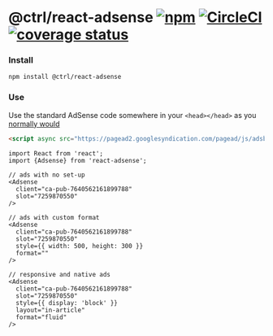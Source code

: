 # @ctrl/react-adsense [![npm](https://badgen.net/npm/v/@ctrl/react-adsense)](https://www.npmjs.com/package/@ctrl/react-adsense) [![CircleCI](https://badgen.net/github/status/typectrl/react-adsense)](https://circleci.com/gh/TypeCtrl/react-adsense) [![coverage status](https://badgen.net/codecov/c/github/typectrl/react-adsense)](https://codecov.io/gh/typectrl/react-adsense)

### Install

```console
npm install @ctrl/react-adsense
```

### Use

Use the standard AdSense code somewhere in your `<head></head>` as you [normally would](https://support.google.com/adsense/answer/7477845)

```html
<script async src="https://pagead2.googlesyndication.com/pagead/js/adsbygoogle.js"></script>
```

```tsx
import React from 'react';
import {Adsense} from 'react-adsense';

// ads with no set-up
<Adsense
  client="ca-pub-7640562161899788"
  slot="7259870550"
/>

// ads with custom format
<Adsense
  client="ca-pub-7640562161899788"
  slot="7259870550"
  style={{ width: 500, height: 300 }}
  format=""
/>

// responsive and native ads
<Adsense
  client="ca-pub-7640562161899788"
  slot="7259870550"
  style={{ display: 'block' }}
  layout="in-article"
  format="fluid"
/>
```
